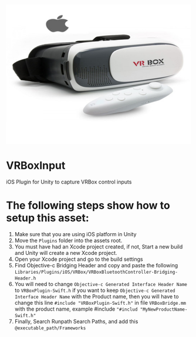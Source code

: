 
![VRBox Image](https://github.com/ingridwarrior2901/VRBoxInput/blob/master/Assets/VRBoxBluetoothControl/vrbox.jpg?raw=true)

# VRBoxInput
iOS Plugin for Unity to capture VRBox control inputs


# The following steps show how to setup this asset:
1. Make sure that you are using iOS platform in Unity 
2. Move the `Plugins` folder into the assets root.
3. You must have had an Xcode project created, if not, Start a new build and Unity will create a new Xcode project.
4. Open your Xcode project and go to the build settings
5. Find Objective-c Bridging Header and copy and paste the following `Libraries/Plugins/iOS/VRBox/VRBoxBluetoothController-Bridging-Header.h`
6. You will need to change `Objective-c Generated Interface Header Name` to 
`VRBoxPlugin-Swift.h` if you want to keep `Objective-c Generated Interface Header Name` with the Product name, then you will have to change this line `#include "VRBoxPlugin-Swift.h"` in file `VRBoxBridge.mm`  with the product name, example #include `"#includ "MyNewProductName-Swift.h"`
6. Finally, Search Runpath Search Paths, and add this `@executable_path/Frameworks`
